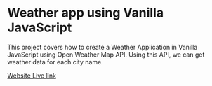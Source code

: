 # Weather app using Vanilla JavaScript

This project covers how to create a Weather Application in Vanilla JavaScript using Open Weather Map API. Using this API, we can get weather data for each city name.

[Website Live link](https://weather-genie.netlify.app/)
